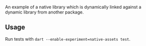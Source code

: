 An example of a native library which is dynamically linked against a dynamic
library from another package.

## Usage

Run tests with `dart --enable-experiment=native-assets test`.

